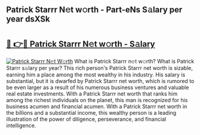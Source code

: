 ## Patrick Starrr N𝚎t w𝚘rth - Part-eNs S𝚊lary per year dsXSk

# <h2><a href="http://gc2b42.nevu.top/?p=Patrick+Starrr">🔗 👉🔴 Patrick Starrr N𝚎t w𝚘rth - S𝚊lary</a></h2>

[![Patrick Starrr N𝚎t W𝚘rth](https://i.imgur.com/Oavwk0R.jpeg)](http://gc2b42.nevu.top/?p=Patrick+Starrr)
What is Patrick Starrr n𝚎t w𝚘rth? What is Patrick Starrr s𝚊lary per year?
This rich person's Patrick Starrr net worth is sizable, earning him a place among the most wealthy in his industry. His salary is substantial, but it is dwarfed by Patrick Starrr net worth, which is rumored to be even larger as a result of his numerous business ventures and valuable real estate investments. With a Patrick Starrr net worth that ranks him among the richest individuals on the planet, this man is recognized for his business acumen and financial acumen. With a Patrick Starrr net worth in the billions and a substantial income, this wealthy person is a leading illustration of the power of diligence, perseverance, and financial intelligence.
